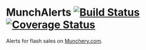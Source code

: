 MunchAlerts [![Build Status](https://travis-ci.org/zetsubo/muncheried.png?branch=master)](https://travis-ci.org/zetsubo/muncheried) [![Coverage Status](https://coveralls.io/repos/zetsubo/muncheried/badge.png?branch=master)](https://coveralls.io/r/zetsubo/muncheried?branch=master)
==========

Alerts for flash sales on [Munchery.com](http://www.munchery.com).
